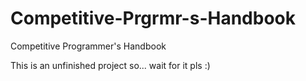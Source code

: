 # Competitive-Prgrmr-s-Handbook
Competitive Programmer's Handbook

This is an unfinished project so...
wait for it pls :)
